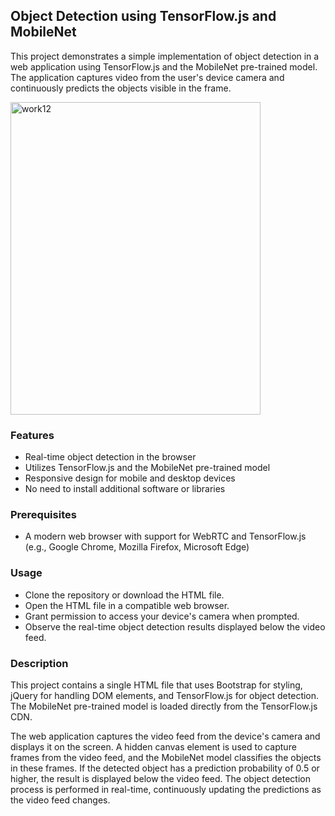 ## Object Detection using TensorFlow.js and MobileNet
This project demonstrates a simple implementation of object detection in a web application using TensorFlow.js and the MobileNet pre-trained model. The application captures video from the user's device camera and continuously predicts the objects visible in the frame.

<img src="https://user-images.githubusercontent.com/61319491/231349848-68a3d85d-8670-4913-933b-d23ff5c08192.jpeg" alt="work12" width="400" height="500">


### Features
- Real-time object detection in the browser
- Utilizes TensorFlow.js and the MobileNet pre-trained model
- Responsive design for mobile and desktop devices
- No need to install additional software or libraries

### Prerequisites
- A modern web browser with support for WebRTC and TensorFlow.js (e.g., Google Chrome, Mozilla Firefox, Microsoft Edge)

### Usage
- Clone the repository or download the HTML file.
- Open the HTML file in a compatible web browser.
- Grant permission to access your device's camera when prompted.
- Observe the real-time object detection results displayed below the video feed.

### Description
This project contains a single HTML file that uses Bootstrap for styling, jQuery for handling DOM elements, and TensorFlow.js for object detection. The MobileNet pre-trained model is loaded directly from the TensorFlow.js CDN.

The web application captures the video feed from the device's camera and displays it on the screen. A hidden canvas element is used to capture frames from the video feed, and the MobileNet model classifies the objects in these frames. If the detected object has a prediction probability of 0.5 or higher, the result is displayed below the video feed. The object detection process is performed in real-time, continuously updating the predictions as the video feed changes.



